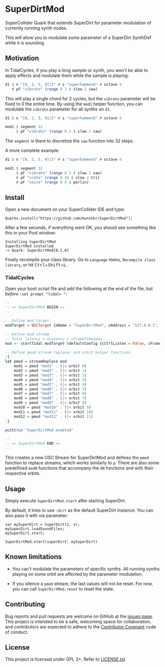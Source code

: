 # SuperDirtMod

SuperCollider Quark that extends SuperDirt for parameter modulation of
currently running synth nodes.

This will allow you to modulate some parameter of a SuperDirt SynthDef while it
is sounding.


## Motivation

In TidalCycles, if you play a long sample or synth, you won't be able to apply
effects and modulate them while the sample is playing:

```haskell
d1 $ n "[0, 2, 5, 9]/2" # s "superhammond" # octave 6
   # pF "vibrato" (range 0 2 $ slow 2 saw)
```

This wlll play a single chord for 2 cycles, but the `vibrato` parameter will be
fixed to 0 the entire time.  By using the `mod1` helper function, you can
modulate the `vibrato` parameter for all synths on `d1`.

```haskell
d1 $ n "[0, 2, 5, 9]/2" # s "superhammond" # octave 6

mod1 $ segment 32
     $ pF "vibrato" (range 0 2 $ slow 2 saw)
```

The `segment` is there to discretize the `saw` function into 32 steps.

A more complete example:

```haskell
d1 $ n "[0, 2, 5, 9]/2" # s "superhammond" # octave 6

mod1 $ segment 32
     $ pF "vibrato" (range 0 2 $ slow 2 saw)
     # pF "vrate" (range 0 16 $ slow 2 tri)
     # pF "voice" (range 0 4 $ perlin)
```


## Install

Open a new document on your SuperCollider IDE and type:

```supercollider
Quarks.install("https://github.com/munshkr/SuperDirtMod");
```

After a few seconds, if everything went OK, you should see something like this
in your Post window:

```
Installing SuperDirtMod
SuperDirtMod installed
-> Quark: SuperDirtMod[0.1.0]
```

Finally recompile your class library.  Go to `Language` menu, `Recompile class
library`, or hit <kbd>Ctrl</kbd>+<kbd>Shift</kbd>+<kbd>L</kbd>.


### TidalCycles

Open your boot script file and add the following at the end of the file, but
*before* `:set prompt "tidal> "`:

```haskell
--
-- == SuperDirtMod BEGIN ==
--

-- Define mod target
modTarget = OSCTarget {oName = "SuperDirtMod", oAddress = "127.0.0.1", oPort = 57130, oPath = "/set", oShape = Nothing, oLatency = 0.02, oPreamble = [], oTimestamp = BundleStamp}

-- Define mod stream
-- Total latency = oLatency + cFrameTimespan
mod <- startTidal modTarget (defaultConfig {cCtrlListen = False, cFrameTimespan = 1/20})

-- Define pmod stream replacer and orbit helper functions
:{
let pmod = streamReplace mod
    mod1 = pmod "mod1" . (|< orbit 0)
    mod2 = pmod "mod2" . (|< orbit 1)
    mod3 = pmod "mod3" . (|< orbit 2)
    mod4 = pmod "mod4" . (|< orbit 3)
    mod5 = pmod "mod5" . (|< orbit 4)
    mod6 = pmod "mod6" . (|< orbit 5)
    mod7 = pmod "mod7" . (|< orbit 6)
    mod8 = pmod "mod8" . (|< orbit 7)
    mod9 = pmod "mod9" . (|< orbit 8)
    mod10 = pmod "mod10" . (|< orbit 9)
    mod11 = pmod "mod11" . (|< orbit 10)
    mod12 = pmod "mod12" . (|< orbit 11)
:}

putStrLn "SuperDirtMod enabled"

--
-- == SuperDirtMod END ==
--
```

This creates a new OSC Stream for SuperDirtMod and defines the `pmod` function
to replace streams, which works similarly to `p`.  There are also some
predefined `modN` functions that accompany the `dN` functions and with their
respective orbits.


## Usage

Simply execute `SuperDirtMod.start` after starting SuperDirt.

By default, it tries to use `~dirt` as the default SuperDirt instance. You can
also pass it with via parameter:

```supercollider
var mySuperDirt = SuperDirt(2, s);
mySuperDirt.loadSoundFiles;
mySuperDirt.start;

SuperDirtMod.start(superDirt: mySuperDirt)
```


## Known limitations

* You can't modulate the parameters of specific synths. All running synths
  playing on some orbit are affected by the parameter modulation.

* If you silence a `pmod` stream, the last values will not be reset. For now,
  you can call `SuperDirtMod.reset` to reset the state.


## Contributing

Bug reports and pull requests are welcome on GitHub at the [issues
page](https://github.com/munshkr/SuperDirtMod). This project is intended to be
a safe, welcoming space for collaboration, and contributors are expected to
adhere to the [Contributor Covenant](http://contributor-covenant.org) code of
conduct.


## License

This project is licensed under GPL 3+. Refer to [LICENSE.txt](LICENSE.txt)

